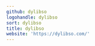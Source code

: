 ```yaml
---
github: dylibso
logohandle: dylibso
sort: dylibso
title: dylibso
website: 'https://dylibso.com/'
---
```


